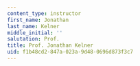 ```yaml
---
content_type: instructor
first_name: Jonathan
last_name: Kelner
middle_initial: ''
salutation: Prof.
title: Prof. Jonathan Kelner
uid: f1b48cd2-847a-023a-9d48-0696d873f3c7
---
```

